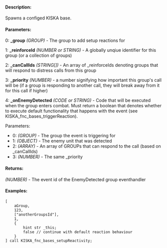 #### Description:
Spawns a configed KISKA base.

#### Parameters:
0: **_group** *(GROUP)* - The group to add setup reactions for

1: **_reinforceId** *(NUMBER or STRING)* - A globally unqiue identifier for this group (or a collection of groups)

2: **_canCallIds** *(STRING[])* - An array of _reinforceIds denoting groups that will respond todistress calls from this group

3: **_priority** *(NUMBER)* - a number signifying how important this group's call will be(if a group is responding to another call, they will break away from it for this call if higher)

4: **_onEnemyDetected** *(CODE or STRING)* - Code that will be executed when the group enters combat.Must return a boolean that denotes whether to execute default functionality that happenswith the event (see KISKA_fnc_bases_triggerReaction).Parameters:- 0: *(GROUP)* - The group the event is triggering for- 1: *(OBJECT)* - The enemy unit that was detected- 2: *(ARRAY)* - An array of GROUPs that can respond to the call (based on _canCallIds)- 3: *(NUMBER)* - The same _priority

#### Returns:
*(NUMBER)* - The event id of the EnemyDetected group eventhandler

#### Examples:
```sqf
[
    aGroup,
    123,
    ["anotherGroupsId"],
    1,
    {
        hint str _this;
        false // continue with default reaction behaviour
    }
] call KISKA_fnc_bases_setupReactivity;
```

